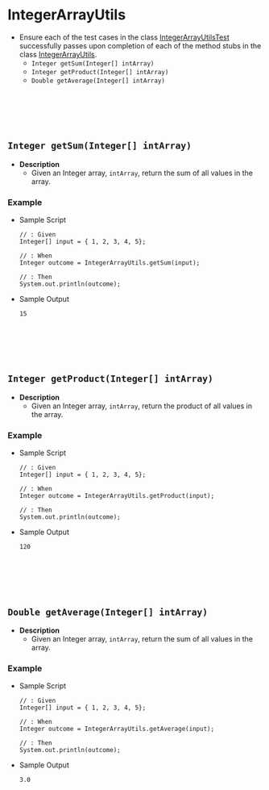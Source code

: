 # IntegerArrayUtils
* Ensure each of the test cases in the class [IntegerArrayUtilsTest]() successfully passes upon completion of each of the method stubs in the class [IntegerArrayUtils]().
    * `Integer getSum(Integer[] intArray)` 
    * `Integer getProduct(Integer[] intArray)`
    * `Double getAverage(Integer[] intArray)` 
    






<br><br><br><br>
## `Integer getSum(Integer[] intArray)`
* **Description**
    * Given an Integer array, `intArray`, return the sum of all values in the array.
    
### Example
* Sample Script

    ```
    // : Given
    Integer[] input = { 1, 2, 3, 4, 5};
    
    // : When
    Integer outcome = IntegerArrayUtils.getSum(input);
    
    // : Then
    System.out.println(outcome);
    ```



* Sample Output

    ```
    15
    ```
















<br><br><br><br>
## `Integer getProduct(Integer[] intArray)`
* **Description**
    * Given an Integer array, `intArray`, return the product of all values in the array.

### Example
* Sample Script

    ```
    // : Given
    Integer[] input = { 1, 2, 3, 4, 5};
    
    // : When
    Integer outcome = IntegerArrayUtils.getProduct(input);
    
    // : Then
    System.out.println(outcome);
    ```



* Sample Output

    ```
    120
    ```










<br><br><br><br>
## `Double getAverage(Integer[] intArray)`
* **Description**
    * Given an Integer array, `intArray`, return the sum of all values in the array.

### Example
* Sample Script

    ```
    // : Given
    Integer[] input = { 1, 2, 3, 4, 5};
    
    // : When
    Integer outcome = IntegerArrayUtils.getAverage(input);
    
    // : Then
    System.out.println(outcome);
    ```



* Sample Output

    ```
    3.0
    ```